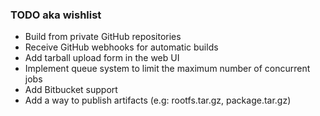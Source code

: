 ### TODO aka wishlist

* Build from private GitHub repositories
* Receive GitHub webhooks for automatic builds
* Add tarball upload form in the web UI
* Implement queue system to limit the maximum number of concurrent jobs
* Add Bitbucket support
* Add a way to publish artifacts (e.g: rootfs.tar.gz, package.tar.gz)
